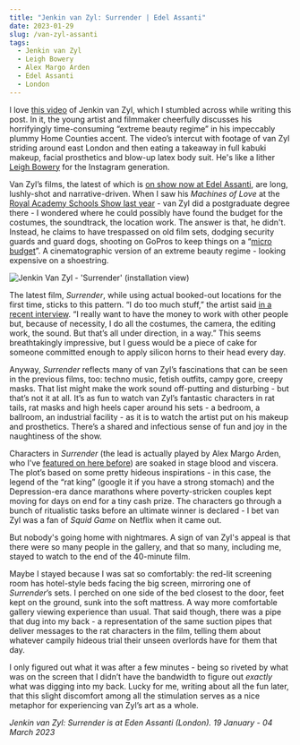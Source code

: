 ```yaml
---
title: "Jenkin van Zyl: Surrender | Edel Assanti"
date: 2023-01-29
slug: /van-zyl-assanti
tags:
  - Jenkin van Zyl
  - Leigh Bowery
  - Alex Margo Arden
  - Edel Assanti
  - London
---
```


I love [this video](https://www.youtube.com/watch?v=msuXu-uAJ5U) of Jenkin van Zyl, which I stumbled across while writing this post. In it, the young artist and filmmaker cheerfully discusses his horrifyingly time-consuming “extreme beauty regime” in his impeccably plummy Home Counties accent. The video’s intercut with footage of van Zyl striding around east London and then eating a takeaway in full kabuki makeup, facial prosthetics and blow-up latex body suit. He's like a lither [Leigh Bowery](https://www.youtube.com/watch?v=om0MrCOXPcE) for the Instagram generation.

Van Zyl’s films, the latest of which is [on show now at Edel Assanti](https://edelassanti.com/exhibitions/113-jenkin-van-zyl-surrender/), are long, lushly-shot and narrative-driven. When I saw his *Machines of Love* at the [Royal Academy Schools Show last year](https://www.royalacademy.org.uk/article/ra-schools-show-2021) - van Zyl did a postgraduate degree there - I wondered where he could possibly have found the budget for the costumes, the soundtrack, the location work. The answer is that, he didn't. Instead, he claims to have trespassed on old film sets, dodging security guards and guard dogs, shooting on GoPros to keep things on a “[micro budget](https://edelassanti.com/news/472/)”. A cinematographic version of an extreme beauty regime - looking expensive on a shoestring.

![Jenkin Van Zyl - 'Surrender' (installation view)](/van-zyl-assanti-1.jpeg)

The latest film, *Surrender*, while using actual booked-out locations for the first time, sticks to this pattern. “I do too much stuff,” the artist said [in a recent interview](https://www.studiointernational.com/index.php/jenkin-van-zyl-interview-the-world-has-ended-many-times-over). “I really want to have the money to work with other people but, because of necessity, I do all the costumes, the camera, the editing work, the sound. But that’s all under direction, in a way.” This seems breathtakingly impressive, but I guess would be a piece of cake for someone committed enough to apply silicon horns to their head every day.

Anyway, *Surrender* reflects many of van Zyl’s fascinations that can be seen in the previous films, too: techno music, fetish outfits, campy gore, creepy masks. That list might make the work sound off-putting and disturbing - but that’s not it at all. It’s as fun to watch van Zyl’s fantastic characters in rat tails, rat masks and high heels caper around his sets - a bedroom, a ballroom, an industrial facility - as it is to watch the artist put on his makeup and prosthetics. There’s a shared and infectious sense of fun and joy in the naughtiness of the show.

Characters in *Surrender* (the lead is actually played by Alex Margo Arden, who I’ve [featured on here before](/arden-frederick)) are soaked in stage blood and viscera. The plot’s based on some pretty hideous inspirations - in this case, the legend of the “rat king” (google it if you have a strong stomach) and the Depression-era dance marathons where poverty-stricken couples kept moving for days on end for a tiny cash prize. The characters go through a bunch of ritualistic tasks before an ultimate winner is declared - I bet van Zyl was a fan of *Squid Game* on Netflix when it came out. 

But nobody's going home with nightmares. A sign of van Zyl's appeal is that there were so many people in the gallery, and that so many, including me, stayed to watch to the end of the 40-minute film.

Maybe I stayed because I was sat so comfortably: the red-lit screening room has hotel-style beds facing the big screen, mirroring one of *Surrender*’s sets. I perched on one side of the bed closest to the door, feet kept on the ground, sunk into the soft mattress. A way more comfortable gallery viewing experience than usual. That said though, there was a pipe that dug into my back - a representation of the same suction pipes that deliver messages to the rat characters in the film, telling them about whatever campily hideous trial their unseen overlords have for them that day.

I only figured out what it was after a few minutes - being so riveted by what was on the screen that I didn’t have the bandwidth to figure out *exactly* what was digging into my back. Lucky for me, writing about all the fun later, that this slight discomfort among all the stimulation serves as a nice metaphor for experiencing van Zyl’s art as a whole.

*Jenkin van Zyl: Surrender is at Eden Assanti (London). 19 January - 04 March 2023*
